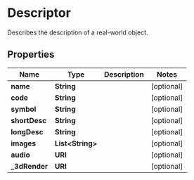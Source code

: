 

# Descriptor

Describes the description of a real-world object.

## Properties

| Name | Type | Description | Notes |
|------------ | ------------- | ------------- | -------------|
|**name** | **String** |  |  [optional] |
|**code** | **String** |  |  [optional] |
|**symbol** | **String** |  |  [optional] |
|**shortDesc** | **String** |  |  [optional] |
|**longDesc** | **String** |  |  [optional] |
|**images** | **List&lt;String&gt;** |  |  [optional] |
|**audio** | **URI** |  |  [optional] |
|**_3dRender** | **URI** |  |  [optional] |



